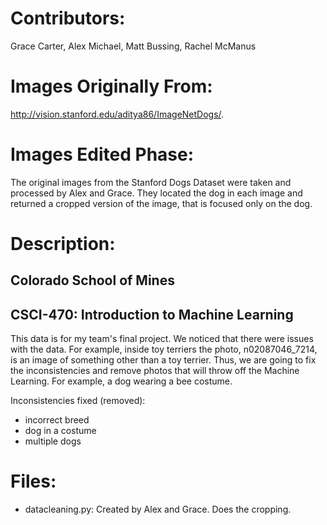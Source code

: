 # Contributors: 
Grace Carter, Alex Michael, Matt Bussing, Rachel McManus
# Images Originally From:
http://vision.stanford.edu/aditya86/ImageNetDogs/.
# Images Edited Phase:
The original images from the Stanford Dogs Dataset were taken and processed by Alex and Grace. They located the dog in each image and returned a cropped version of the image, that is focused only on the dog.
# Description:
## Colorado School of Mines
## CSCI-470: Introduction to Machine Learning
This data is for my team's final project. We noticed that there were issues
with the data. For
example, inside toy terriers the photo, n02087046_7214, is
an image of something other than a toy terrier. Thus, we are going to fix the inconsistencies and remove photos that will throw off the Machine Learning. For example, a dog wearing a bee costume.

Inconsistencies fixed (removed):
 - incorrect breed
 - dog in a costume
 - multiple dogs
# Files:
 - datacleaning.py: Created by Alex and Grace. Does the cropping.
